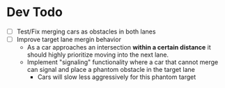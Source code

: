 # Dev Todo

- [ ] Test/Fix merging cars as obstacles in both lanes
- [ ] Improve target lane mergin behavior
  - As a car approaches an intersection **within a certain distance**
    it should highly prioritize moving into the next lane.
  - Implement "signaling" functionality where a car that cannot merge
    can signal and place a phantom obstacle in the target lane
    - Cars will slow less aggressively for this phantom target
